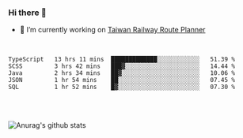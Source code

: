 ### Hi there 👋

- 🔭 I’m currently working on [Taiwan Railway Route Planner](https://github.com/Taiwan-Railway-Route-Planner)

<br/>

<!--START_SECTION:waka-->
```text
TypeScript   13 hrs 11 mins  █████████████░░░░░░░░░░░░   51.39 % 
SCSS         3 hrs 42 mins   ███▓░░░░░░░░░░░░░░░░░░░░░   14.44 % 
Java         2 hrs 34 mins   ██▓░░░░░░░░░░░░░░░░░░░░░░   10.06 % 
JSON         1 hr 54 mins    ██░░░░░░░░░░░░░░░░░░░░░░░   07.45 % 
SQL          1 hr 52 mins    █▓░░░░░░░░░░░░░░░░░░░░░░░   07.30 % 
```
<!--END_SECTION:waka-->

<br/>
<br/>

![Anurag's github stats](https://github-readme-stats.vercel.app/api?username=DepickereSven&show_icons=true&theme=tokyonight)



<!--
**DepickereSven/DepickereSven** is a ✨ _special_ ✨ repository because its `README.md` (this file) appears on your GitHub profile.

Here are some ideas to get you started:

- 🔭 I’m currently working on ...
- 🌱 I’m currently learning ...
- 👯 I’m looking to collaborate on ...
- 🤔 I’m looking for help with ...
- 💬 Ask me about ...
- 📫 How to reach me: ...
- 😄 Pronouns: ...
- ⚡ Fun fact: ...
-->
